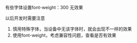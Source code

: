 有些字体设置font-weight：300 无效果

以后开发时需要注意
1. 慎用特殊字体，当设备中无该字体时，就会出现不一样的效果
2. 使用font-weight，考虑兼容性问题，查看是否有效果
